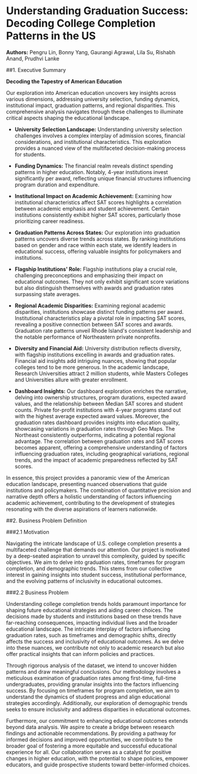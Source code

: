 # Understanding Graduation Success: Decoding College Completion Patterns in the US

**Authors:** Pengru Lin, Bonny Yang, Gaurangi Agrawal, Lila Su, Rishabh Anand, Prudhvi Lanke

##1. Executive Summary

**Decoding the Tapestry of American Education**

Our exploration into American education uncovers key insights across various dimensions, addressing university selection, funding dynamics, institutional impact, graduation patterns, and regional disparities. This comprehensive analysis navigates through these challenges to illuminate critical aspects shaping the educational landscape.

- **University Selection Landscape:** Understanding university selection challenges involves a complex interplay of admission scores, financial considerations, and institutional characteristics. This exploration provides a nuanced view of the multifaceted decision-making process for students.

- **Funding Dynamics:** The financial realm reveals distinct spending patterns in higher education. Notably, 4-year institutions invest significantly per award, reflecting unique financial structures influencing program duration and expenditure.

- **Institutional Impact on Academic Achievement:** Examining how institutional characteristics affect SAT scores highlights a correlation between academic emphasis and student achievement. Certain institutions consistently exhibit higher SAT scores, particularly those prioritizing career readiness.

- **Graduation Patterns Across States:** Our exploration into graduation patterns uncovers diverse trends across states. By ranking institutions based on gender and race within each state, we identify leaders in educational success, offering valuable insights for policymakers and institutions.

- **Flagship Institutions' Role:** Flagship institutions play a crucial role, challenging preconceptions and emphasizing their impact on educational outcomes. They not only exhibit significant score variations but also distinguish themselves with awards and graduation rates surpassing state averages.

- **Regional Academic Disparities:** Examining regional academic disparities, institutions showcase distinct funding patterns per award. Institutional characteristics play a pivotal role in impacting SAT scores, revealing a positive connection between SAT scores and awards. Graduation rate patterns unveil Rhode Island's consistent leadership and the notable performance of Northeastern private nonprofits.

- **Diversity and Financial Aid:** University distribution reflects diversity, with flagship institutions excelling in awards and graduation rates. Financial aid insights add intriguing nuances, showing that popular colleges tend to be more generous. In the academic landscape, Research Universities attract 2 million students, while Masters Colleges and Universities allure with greater enrollment.

- **Dashboard Insights:** Our dashboard exploration enriches the narrative, delving into ownership structures, program durations, expected award values, and the relationship between Median SAT scores and student counts. Private for-profit institutions with 4-year programs stand out with the highest average expected award values. Moreover, the graduation rates dashboard provides insights into education quality, showcasing variations in graduation rates through Geo Maps. The Northeast consistently outperforms, indicating a potential regional advantage. The correlation between graduation rates and SAT scores becomes apparent, offering a comprehensive understanding of factors influencing graduation rates, including geographical variations, regional trends, and the impact of academic preparedness reflected by SAT scores.

In essence, this project provides a panoramic view of the American education landscape, presenting nuanced observations that guide institutions and policymakers. The combination of quantitative precision and narrative depth offers a holistic understanding of factors influencing academic achievement, contributing to the development of strategies resonating with the diverse aspirations of learners nationwide.

##2. Business Problem Definition

###2.1 Motivation

Navigating the intricate landscape of U.S. college completion presents a multifaceted challenge that demands our attention. Our project is motivated by a deep-seated aspiration to unravel this complexity, guided by specific objectives. We aim to delve into graduation rates, timeframes for program completion, and demographic trends. This stems from our collective interest in gaining insights into student success, institutional performance, and the evolving patterns of inclusivity in educational outcomes.

###2.2 Business Problem

Understanding college completion trends holds paramount importance for shaping future educational strategies and aiding career choices. The decisions made by students and institutions based on these trends have far-reaching consequences, impacting individual lives and the broader educational landscape. The intricate interplay of factors influencing graduation rates, such as timeframes and demographic shifts, directly affects the success and inclusivity of educational outcomes. As we delve into these nuances, we contribute not only to academic research but also offer practical insights that can inform policies and practices.

Through rigorous analysis of the dataset, we intend to uncover hidden patterns and draw meaningful conclusions. Our methodology involves a meticulous examination of graduation rates among first-time, full-time undergraduates, providing granular insights into the factors influencing success. By focusing on timeframes for program completion, we aim to understand the dynamics of student progress and align educational strategies accordingly. Additionally, our exploration of demographic trends seeks to ensure inclusivity and address disparities in educational outcomes.

Furthermore, our commitment to enhancing educational outcomes extends beyond data analysis. We aspire to create a bridge between research findings and actionable recommendations. By providing a pathway for informed decisions and improved opportunities, we contribute to the broader goal of fostering a more equitable and successful educational experience for all. Our collaboration serves as a catalyst for positive changes in higher education, with the potential to shape policies, empower educators, and guide prospective students toward better-informed choices.
